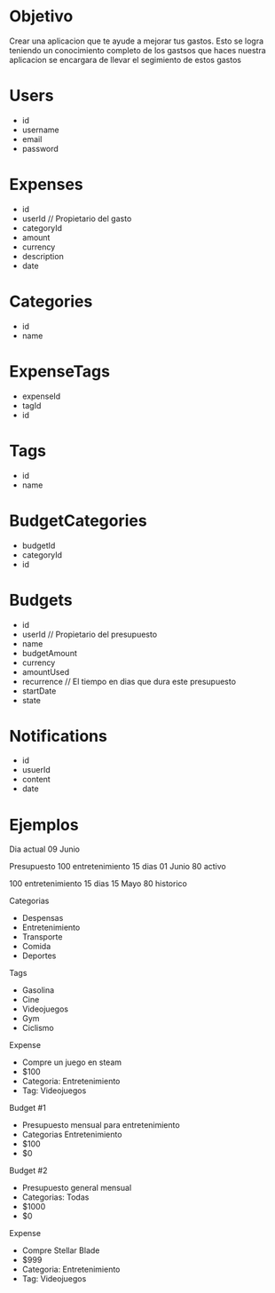 # Objetivo
Crear una aplicacion que te ayude a mejorar tus gastos.
Esto se logra teniendo un conocimiento completo de los gastsos que haces
nuestra aplicacion se encargara de llevar el segimiento de estos gastos


# Users
- id
- username
- email
- password


# Expenses
- id
- userId // Propietario del gasto
- categoryId
- amount
- currency
- description
- date

# Categories
- id
- name

# ExpenseTags
- expenseId
- tagId
- id

# Tags
- id
- name

# BudgetCategories
- budgetId
- categoryId
- id

# Budgets
- id
- userId // Propietario del presupuesto
- name
- budgetAmount
- currency
- amountUsed
- recurrence // El tiempo en dias que dura este presupuesto
- startDate
- state

# Notifications
- id
- usuerId
- content
- date


# Ejemplos

Dia actual
09 Junio

Presupuesto
100
entretenimiento
15 dias
01 Junio
80
activo

100
entretenimiento
15 dias
15 Mayo
80
historico


Categorias
- Despensas
- Entretenimiento
- Transporte
- Comida
- Deportes

Tags
-  Gasolina
- Cine
- Videojuegos
- Gym
- Ciclismo




Expense
- Compre un juego en steam
- $100
- Categoria: Entretenimiento
- Tag: Videojuegos

Budget #1
- Presupuesto mensual para entretenimiento
- Categorias Entretenimiento
- $100
- $0

Budget #2
- Presupuesto general mensual
- Categorias: Todas
- $1000
- $0


Expense
- Compre Stellar Blade
- $999
- Categoria: Entretenimiento
- Tag: Videojuegos